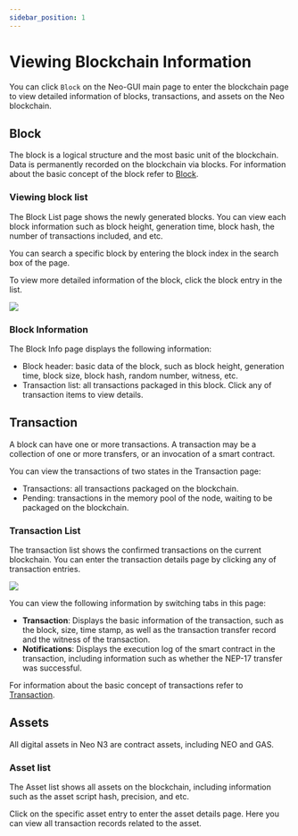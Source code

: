 ```yaml
---
sidebar_position: 1
---
```

# Viewing Blockchain Information

You can click `Block` on the Neo-GUI main page to enter the blockchain page to view detailed information of blocks, transactions, and assets on the Neo blockchain.

## Block

The block is a logical structure and the most basic unit of the blockchain. Data is permanently recorded on the blockchain via blocks. For information about the basic concept of the block refer to [Block](../../foundation/Blocks.md).

### Viewing block list

The Block List page shows the newly generated blocks. You can view each block information such as block height, generation time, block hash, the number of transactions included, and etc.

You can search a specific block by entering the block index in the search box of the page.

To view more detailed information of the block, click the block entry in the list.

![](../assets/guiBlocks.png)

### Block Information

The Block Info page displays the following information:

- Block header: basic data of the block, such as block height, generation time, block size, block hash, random number, witness, etc.
- Transaction list: all transactions packaged in this block. Click any of transaction items to view details.


## Transaction

A block can have one or more transactions. A transaction may be a collection of one or more transfers, or an invocation of a smart contract.

You can view the transactions of two states in the Transaction page:

- Transactions: all transactions packaged on the blockchain.
- Pending: transactions in the memory pool of the node, waiting to be packaged on the blockchain.

### Transaction List

The transaction list shows the confirmed transactions on the current blockchain.  You can enter the transaction details page by clicking any of transaction entries.

![](../assets/guiTransaction.png)

You can view the following information by switching tabs in this page:

- **Transaction**: Displays the basic information of the transaction, such as the block, size, time stamp, as well as the transaction transfer record and the witness of the transaction.
- **Notifications**: Displays the execution log of the smart contract in the transaction, including information such as whether the NEP-17 transfer was successful.

For information about the basic concept of transactions refer to [Transaction](../../foundation/Transactions.md).

## Assets

All digital assets in Neo N3 are contract assets, including NEO and GAS.

### Asset list

The Asset list shows all assets on the blockchain, including information such as the asset script hash, precision, and etc.

Click on the specific asset entry to enter the asset details page. Here you can view all transaction records related to the asset.
